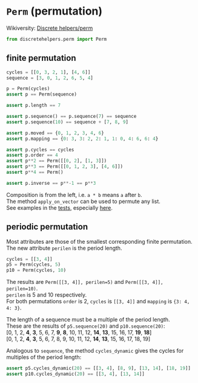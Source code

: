 # `Perm` (permutation)

Wikiversity: [Discrete helpers/perm](https://en.wikiversity.org/wiki/Discrete_helpers/perm)


```python
from discretehelpers.perm import Perm
```

## finite permutation

```python
cycles = [[0, 3, 2, 1], [4, 6]]
sequence = [3, 0, 1, 2, 6, 5, 4]

p = Perm(cycles)
assert p == Perm(sequence)

assert p.length == 7

assert p.sequence() == p.sequence(7) == sequence
assert p.sequence(10) == sequence + [7, 8, 9]

assert p.moved == {0, 1, 2, 3, 4, 6}
assert p.mapping == {0: 3, 3: 2, 2: 1, 1: 0, 4: 6, 6: 4}

assert p.cycles == cycles
assert p.order == 4
assert p**2 == Perm([[0, 2], [1, 3]])
assert p**3 == Perm([[0, 1, 2, 3], [4, 6]])
assert p**4 == Perm()

assert p.inverse == p**-1 == p**3
```

Composition is from the left, i.e. `a * b` means `a` after `b`.<br>
The method `apply_on_vector` can be used to permute any list.<br>
See examples in the [tests](test), especially [here](test/02_concat/b_wiki_examples).

## periodic permutation

Most attributes are those of the smallest corresponding finite permutation.<br>
The new attribute `perilen` is the period length.

```python
cycles = [[3, 4]]
p5 = Perm(cycles, 5)
p10 = Perm(cycles, 10)
```
The results are `Perm([[3, 4]], perilen=5)` and `Perm([[3, 4]], perilen=10)`.<br>
`perilen` is 5 and 10 respectively.<br>
For both permutations `order` is 2, `cycles` is `[[3, 4]]` and `mapping` is `{3: 4, 4: 3}`.

The length of a sequence must be a multiple of the period length.<br>
These are the results of `p5.sequence(20)` and `p10.sequence(20)`:<br>
[0, 1, 2, **4**, **3**, 5, 6, 7, **9**, **8**, 10, 11, 12, **14**, **13**, 15, 16, 17, **19**, **18**]<br>
[0, 1, 2, **4**, **3**, 5, 6, 7, 8, 9, 10, 11, 12, **14**, **13**, 15, 16, 17, 18, 19]

Analogous to `sequence`, the method `cycles_dynamic` gives the cycles for multiples of the period length:

```python
assert p5.cycles_dynamic(20) == [[3, 4], [8, 9], [13, 14], [18, 19]]
assert p10.cycles_dynamic(20) == [[3, 4], [13, 14]]
```
